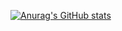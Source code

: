 [![Anurag's GitHub stats](https://github-readme-stats.vercel.app/api?username=kbh97102&count_private=true&show_icons=true&theme=Gradient)](https://github.com/anuraghazra/github-readme-stats)

